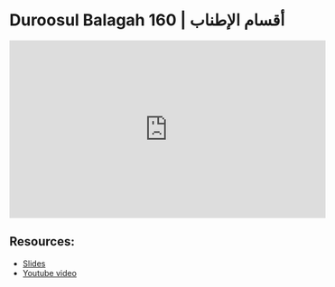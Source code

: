 # Duroosul Balagah 160 | أقسام الإطناب
                
<iframe width="560" height="315" src="https://www.youtube-nocookie.com/embed/t7ftML9ZnoI?start=0" frameborder="0" allow="accelerometer; autoplay; encrypted-media; gyroscope; picture-in-picture" allowfullscreen="allowfullscreen">
</iframe><BR>

## Resources:
- [Slides](https://github.com/arshare/resources_balagha_pdfs)
- [Youtube video](https://www.youtube.com/watch?v=t7ftML9ZnoI&list=PLzn0qdi6JpdvvXVuJ7kIusNquSxeyKJvc)

